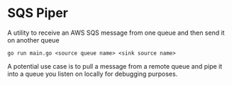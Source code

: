 # SQS Piper

A utility to receive an AWS SQS message from one queue and then send it on
another queue

`go run main.go <source queue name> <sink source name>`

A potential use case is to pull a message from a remote queue and pipe it into
a queue you listen on locally for debugging purposes.
